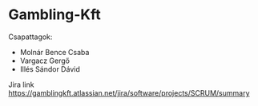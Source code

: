 # Gambling-Kft
Csapattagok: 
- Molnár Bence Csaba
- Vargacz Gergő
- Illés Sándor Dávid

Jira link
https://gamblingkft.atlassian.net/jira/software/projects/SCRUM/summary

